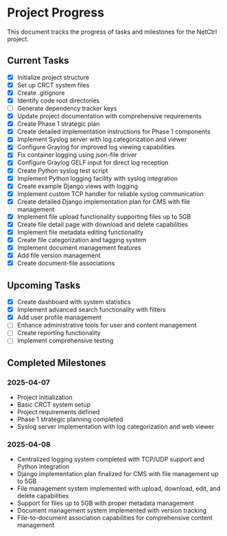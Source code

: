 # Project Progress

This document tracks the progress of tasks and milestones for the NetCtrl project.

## Current Tasks

- [x] Initialize project structure
- [x] Set up CRCT system files
- [x] Create .gitignore
- [x] Identify code root directories
- [ ] Generate dependency tracker keys
- [x] Update project documentation with comprehensive requirements
- [x] Create Phase 1 strategic plan
- [x] Create detailed implementation instructions for Phase 1 components
- [x] Implement Syslog server with log categorization and viewer
- [x] Configure Graylog for improved log viewing capabilities
- [x] Fix container logging using json-file driver
- [x] Configure Graylog GELF input for direct log reception
- [x] Create Python syslog test script
- [x] Implement Python logging facility with syslog integration
- [x] Create example Django views with logging
- [x] Implement custom TCP handler for reliable syslog communication
- [x] Create detailed Django implementation plan for CMS with file management
- [x] Implement file upload functionality supporting files up to 5GB
- [x] Create file detail page with download and delete capabilities
- [x] Implement file metadata editing functionality
- [x] Create file categorization and tagging system
- [x] Implement document management features
- [x] Add file version management 
- [x] Create document-file associations

## Upcoming Tasks
- [x] Create dashboard with system statistics
- [x] Implement advanced search functionality with filters
- [x] Add user profile management
- [ ] Enhance administrative tools for user and content management
- [ ] Create reporting functionality
- [ ] Implement comprehensive testing

## Completed Milestones

### 2025-04-07
- Project initialization
- Basic CRCT system setup
- Project requirements defined
- Phase 1 strategic planning completed
- Syslog server implementation with log categorization and web viewer

### 2025-04-08
- Centralized logging system completed with TCP/UDP support and Python integration
- Django implementation plan finalized for CMS with file management up to 5GB
- File management system implemented with upload, download, edit, and delete capabilities
- Support for files up to 5GB with proper metadata management
- Document management system implemented with version tracking
- File-to-document association capabilities for comprehensive content management
